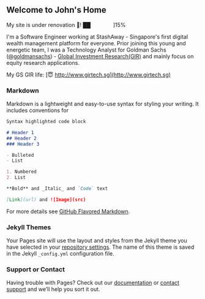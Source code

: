 ## Welcome to John's Home

My site is under renovation 👾! ██&nbsp;&nbsp;&nbsp;&nbsp;&nbsp;&nbsp;&nbsp;&nbsp;&nbsp;&nbsp;&nbsp;&nbsp;&nbsp;&nbsp;&nbsp;]15%

I'm a Software Engineer working at StashAway - Singapore's first digital wealth management platform for everyone. Prior joining this young and energetic team, I was a Technology Analyst for Goldman Sachs ([@goldmansachs](https://github.com/goldmansachs)) - [Global Investment Research(GIR)](http://www.goldmansachs.com/careers/why-goldman-sachs/our-divisions/global-investment-research/) and mainly focus on equity research applications. 

My GS GIR life: [😇 http://www.girtech.sg](http://www.girtech.sg)

### Markdown

Markdown is a lightweight and easy-to-use syntax for styling your writing. It includes conventions for

```markdown
Syntax highlighted code block

# Header 1
## Header 2
### Header 3

- Bulleted
- List

1. Numbered
2. List

**Bold** and _Italic_ and `Code` text

[Link](url) and ![Image](src)
```

For more details see [GitHub Flavored Markdown](https://guides.github.com/features/mastering-markdown/).

### Jekyll Themes

Your Pages site will use the layout and styles from the Jekyll theme you have selected in your [repository settings](https://github.com/lizhuoran1992/lizhuoran1992.github.io/settings). The name of this theme is saved in the Jekyll `_config.yml` configuration file.

### Support or Contact

Having trouble with Pages? Check out our [documentation](https://help.github.com/categories/github-pages-basics/) or [contact support](https://github.com/contact) and we’ll help you sort it out.
